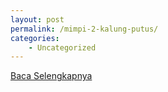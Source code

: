 ```yaml
---
layout: post
permalink: /mimpi-2-kalung-putus/
categories:
    - Uncategorized
---
```


[Baca Selengkapnya](/07)